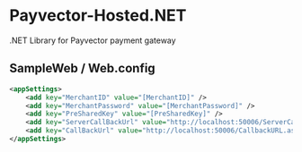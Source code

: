 # Payvector-Hosted.NET
.NET Library for Payvector payment gateway

SampleWeb / Web.config
--------------------------
```xml
<appSettings>
	<add key="MerchantID" value="[MerchantID]" />
	<add key="MerchantPassword" value="[MerchantPassword]" />
	<add key="PreSharedKey" value="[PreSharedKey]" />
	<add key="ServerCallBackUrl" value="http://localhost:50006/ServerCallbackURL.aspx"/>
	<add key="CallBackUrl" value="http://localhost:50006/CallbackURL.aspx"/>
</appSettings>
```
